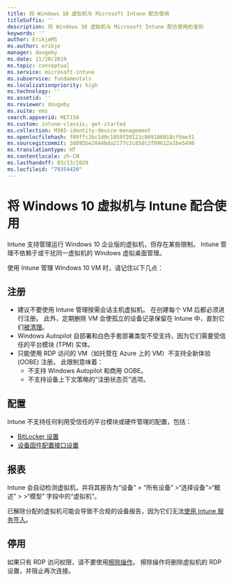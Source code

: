 ```yaml
---
title: 将 Windows 10 虚拟机与 Microsoft Intune 配合使用
titleSuffix: ''
description: 将 Windows 10 虚拟机与 Microsoft Intune 配合使用的准则
keywords: ''
author: ErikjeMS
ms.author: erikje
manager: dougeby
ms.date: 11/20/2019
ms.topic: conceptual
ms.service: microsoft-intune
ms.subservice: fundamentals
ms.localizationpriority: high
ms.technology: ''
ms.assetid: ''
ms.reviewer: dougeby
ms.suite: ems
search.appverid: MET150
ms.custom: intune-classic; get-started
ms.collection: M365-identity-device-management
ms.openlocfilehash: f09ffc2bc1d0c1850f20121c869186018cf9ae31
ms.sourcegitcommit: 3d895be2844bda2177c2c85dc2f09612a1be5490
ms.translationtype: HT
ms.contentlocale: zh-CN
ms.lasthandoff: 03/13/2020
ms.locfileid: "79354420"
---
```

# <a name="using-windows-10-virtual-machines-with-intune"></a>将 Windows 10 虚拟机与 Intune 配合使用

Intune 支持管理运行 Windows 10 企业版的虚拟机，但存在某些限制。 Intune 管理不依赖于或干扰同一虚拟机的 Windows 虚拟桌面管理。

使用 Intune 管理 Windows 10 VM 时，请记住以下几点：

## <a name="enrollment"></a>注册
- 建议不要使用 Intune 管理按需会话主机虚拟机。 在创建每个 VM 后都必须进行注册。 此外，定期删除 VM 会使孤立的设备记录保留在 Intune 中，直到它们[被清理](../remote-actions/devices-wipe.md#automatically-delete-devices-with-cleanup-rules)。 
- Windows Autopilot 自部署和白色手套部署类型不受支持，因为它们需要受信任的平台模块 (TPM) 实体。 
- 只能使用 RDP 访问的 VM（如托管在 Azure 上的 VM）不支持全新体验 (OOBE) 注册。 此限制意味着：
    - 不支持 Windows Autopilot 和商用 OOBE。
    - 不支持设备上下文策略的“注册状态页”选项。

## <a name="configuration"></a>配置
Intune 不支持任何利用受信任的平台模块或硬件管理的配置，包括：
- [BitLocker 设置](../configuration/device-profiles.md#endpoint-protection)
- [设备固件配置接口设置](../configuration/device-profiles.md#device-firmware-configuration-interface)

## <a name="reporting"></a>报表
Intune 会自动检测虚拟机，并将其报告为“设备”   > “所有设备”  >“选择设备”>“概述”   > >“模型”  字段中的“虚拟机”。 

已解除分配的虚拟机可能会导致不合规的设备报告，因为它们无法[使用 Intune 服务签入](../configuration/device-profile-troubleshoot.md#how-long-does-it-take-for-devices-to-get-a-policy-profile-or-app-after-they-are-assigned)。

## <a name="retirement"></a>停用
如果只有 RDP 访问权限，请不要使用[擦除操作](../remote-actions/devices-wipe.md#wipe)。 擦除操作将删除虚拟机的 RDP 设置，并阻止再次连接。


